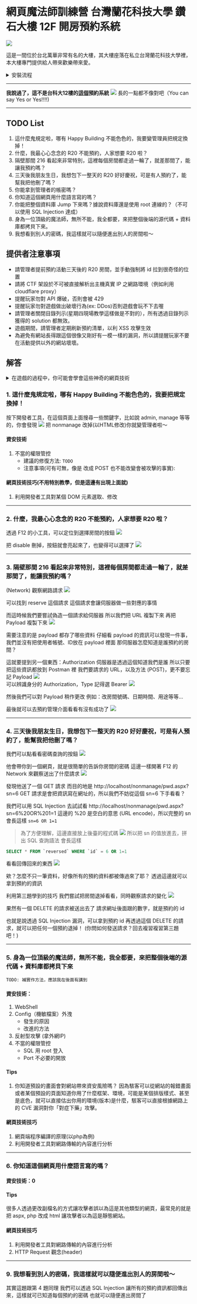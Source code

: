 # 網頁魔法師訓練營 台灣蘭花科技大學 鑽石大樓 12F 開房預約系統

![](https://hackmd.io/_uploads/HJZE1lLv3.png)

這是一間位於台北萬華非常有名的大樓，其大樓座落在私立台灣蘭花科技大學裡，本大樓專門提供給人帶來歡樂帶來愛。


<details>
    <summary>安裝流程</summary>

#### 1. 把 [此專案](https://github.com/ChengHung-Wang/HappyBuilding-IB12F-Hack) clone 下來
#### 2. 下載 xampp，並把專案內所有檔案丟到 xampp/htdocs
![](https://hackmd.io/_uploads/HkYzhZMD3.png)
#### 3. 開啟 apache server 服務
(windows)
![](https://hackmd.io/_uploads/SyK9p-fD2.png)

查看 localhost 有沒有東西，如果有的話應該要顯示
(沒報錯一片空白連登入的表單都沒有表示你的報錯沒開)
![](https://hackmd.io/_uploads/H1Tdhvpwh.png)


#### 4. 下載 mySQL，並創建 ntust_ctf 資料庫 (conn.php)，以及開啟 mySQL 服務
>如果你的 root 的密碼不是預設的話，請至 conn.php 修改

>如何開啟/關閉 MySQL 服務 (windows)
```shell
net start MySQL80
net stop MySQL80
```

如果成功開啟服務的話(也就是可以連到資料庫)
就可以看到以下畫面
![](https://hackmd.io/_uploads/r1GG0bGDn.png)

#### 5. 複製 .env
請到 ntust-ctf\ 裡，把 .env.example 複製一份出來
並把複製出來的那一份重新命名成 `.env`

> 如果你的 mySQL root 的密碼不是預設
請到 .env 裡修改密碼



#### 6. 安裝 [php composer](https://getcomposer.org/)
> 請確保 php 有在環境變數裡 (在 CLI 打 php -v)

在 htdocs\ntust-ctf 裡開啟 cmd
![](https://hackmd.io/_uploads/HklJJfGDn.png)

依序輸入以下指令
```shell
composer install
php artisan key:generate
php artisan migrate
php artisan passport:install
```

- 如果遇到以下錯誤 (Reference: [stackoverflow](https://stackoverflow.com/questions/75050370/the-zip-extension-and-unzip-7z-commands-are-both-missing-skipping-in-windows))
  ![](https://hackmd.io/_uploads/HJtB1GGvn.png)
  請到 xampp\php\php.ini 去更改檔案的內容
  把 `;extension=zip` 改成 `extension=zip`
  - 如果遇到以下錯誤，請將參數增加
    ![](https://hackmd.io/_uploads/SJWg3MGP3.png)
      ```shell
      composer install --ignore-platform-req=ext-sodium
      ```


#### 7. 回到網頁確認
打開網頁，並嘗試登入 (帳密都是學號(英文字母大寫))
![](https://hackmd.io/_uploads/rJpnvMzwn.png)

如果登入失敗，請去下載 [Postman](https://www.postman.com/downloads/)
我們會需要對 API 直接進行 debug (請見本文最後一部分)
如果登入成功了，會出現以下畫面
![](https://hackmd.io/_uploads/HkFRvfGDn.png)


以下這行指令會遇到的奇怪錯誤
```shell
php artisan migrate
```

- zip error (windows)
  - php version limit
  - .htaccess file not work(forget set override permission)
  - server default home file

## 常見錯誤
### 有 error 但看不到錯誤訊息
到 xampp/etc/php.ini 檔案中，將 display error 設成 On

### 設定 php 環境變數
mac:
```shell
export XAMPP_HOME=/Applications/XAMPP
export PATH=${XAMPP_HOME}/bin:${PATH}
export PATH
```

是 bash 輸入
```shell
$ exec $SHELL -l;
```

是 zsh 輸入
```shell
$ echo $SHELL
```

確認環境路徑正確
```shell
$ which php
```

## 對 API debug
這是一個 .json 的檔案，請去下載 [這個資源](https://drive.google.com/file/d/1KeoGbIFxsWPl499PXkINn-amPl7L-dKY/view?usp=drive_link)
開啟 Postman 之後，找到 Workspace，並開啟 My Workspace
在左上角找到小小的 import 按鈕，我們需要匯入剛剛下載的 .json
匯入之後，就可以看到各種測試 API 的請求了
再來，看到最右邊的那排按鈕
![](https://hackmd.io/_uploads/HJyriGGDn.png)

點最上面那顆，我們需要新增 environment
<br>
![](https://hackmd.io/_uploads/ByrDoGzD3.png)
點集右上角的 Add

新增兩個變數 (**記得 ctrl+S 存檔**)
```
host:         http://localhost/ntust-ctf/public/
api_version:  api/v1/
```

完成之後請到右上角切換 environment
![](https://hackmd.io/_uploads/HJD2jMMDh.png)

再來就可以送請求給 API 了

</details>

----

**我說過了，這不是台科大12樓的[這個](http://140.118.104.125)預約系統**
![](https://hackmd.io/_uploads/HyV48lID3.png)
長的一點都不像對吧（You can say Yes or Yes!!!!)

---

## TODO List
1. 這什麼鬼規定啦，哪有 Happy Building 不能色色的，我要變管理員把規定換掉！
2. 什麼，我最心心念念的 R20 不能預約，人家想要 R20 啦？
3. 隔壁那間 216 看起來非常特別，這裡每個房間都走過一輪了，就差那間了，能讓我預約嗎？
4. 三天後我朋友生日，我想包下一整天的 R20 好好慶祝，可是有人預約了，能幫我把他刪了嗎？
5. 你能拿到管理者的帳密嗎？
6. 你知道這個網頁用什麼語言寫的嗎？
7. 你能把整個資料庫 Jump 下來嗎？據說資料庫還是使用 root 連線的？（不可以使用 SQL Injection 達成）
8. 身為一位頂級的魔法師，無所不能，我全都要，來把整個後端的源代碼 + 資料庫都拷貝下來。
9. 我想看到別人的密碼，我這樣就可以隨便進出別人的房間啦～

## 提供者注意事項
- 請管理者提前預約活動三天後的 R20 房間，並手動強制將 id 拉到很奇怪的位置
- 請將 CTF 架設於不可被直接解析出主機真實 IP 之網路環境（例如利用 cloudflare proxy）
- 提醒玩家勿對 API 爆破，否則會被 429
- 提醒玩家勿對遊戲做出破壞行為(ex: DDos)否則遊戲會玩不下去喔
- 請管理者關閉目錄列示(星期四現場教學這樣做是不對的），所有透過目錄列示獲得的 solution 都無效。
- 遊戲期間，請管理者定期刷新預約清單，以利 XSS 攻擊生效
- 為避免有網站長得跟這個很像又剛好有一模一樣的漏洞，所以請提醒玩家不要在活動提供以外的網站壞壞。

## 解答
<details>
    <summary>在遊戲的過程中，你可能會學會這些神奇的網頁技術</summary>

- 利用開發者工具對某個 DOM 元素選取、修改
- 利用開發者工具對網路傳輸的內容進行分析
- 自己發出 HTTP Request
- HTTP Request 觀念(header, auth授權資訊, body data, request method)
- 重整就刷新的網頁怎麼記住你的？
- 網頁端程序編譯的原理(以php為例)

</details>


### 1. 這什麼鬼規定啦，哪有 Happy Building 不能色色的，我要把規定換掉！
按下開發者工具，在這個頁面上面搜尋一些關鍵字，比如說 admin, manage 等等的，你會發現
![](https://hackmd.io/_uploads/rkl6YyID2.png)
把 nonmanage 改掉(以HTML修改)你就變管理者啦～

#### 資安技術
1. 不當的權限管控
    - 建議的修復方法: `TODO`
    - 注意事項(可有可無，像是 改成 POST 也不能改變會被攻擊的事實):


#### 網頁技術技巧(不用特別教學，但是這邊有出現上面就)
1. 利用開發者工具對某個 DOM 元素選取、修改


----


### 2. 什麼，我最心心念念的 R20 不能預約，人家想要 R20 啦？
透過 F12 的小工具，可以定位到選擇房間的按鈕
![](https://hackmd.io/_uploads/ByCBTkUD3.png)

把 disable 刪掉，按鈕就會亮起來了，也變得可以選擇了
![](https://hackmd.io/_uploads/H17K6kIDh.png)


----


### 3. 隔壁那間 216 看起來非常特別，這裡每個房間都走過一輪了，就差那間了，能讓我預約嗎？
(Network) 觀察網路請求
![](https://hackmd.io/_uploads/r1D8Ex8D2.png)

可以找到 reserve 這個請求
這個請求會讓伺服器做一些對應的事情

而這時候我們要嘗試偽造一個請求給伺服器
所以我們把 URL 複製下來
再把 Payload 複製下來
![](https://hackmd.io/_uploads/S1EnNe8Pn.png)

需要注意的是 payload 都存了哪些資料
仔細看 payload 的資訊可以發現一件事，我們並沒有把使用者帳號、ID放在 payload 裡面
那伺服器怎麼知道是誰預約的房間？

這就要提到另一個東西：Authorization
伺服器是透過這個知道我們是誰
所以只要把這些資訊都放到 Postman 裡
我們要請求的 URL，以及方法 (POST)，更不要忘記 Payload
![](https://hackmd.io/_uploads/B1qLBlLvh.png)
<br>
可以辨識身分的 Authorization，Type 記得選 Bearer
![](https://hackmd.io/_uploads/rknPrgUP3.png)

然後我們可以對 Payload 稍作更改
例如：改房間號碼、日期時間、用途等等...

最後就可以去預約管理介面看看有沒有成功了
![](https://hackmd.io/_uploads/B1zEIxLwh.png)


----


### 4. 三天後我朋友生日，我想包下一整天的 R20 好好慶祝，可是有人預約了，能幫我把他刪了嗎？
我們可以點看看密碼查詢的按鈕
![](https://hackmd.io/_uploads/B1zEIxLwh.png)

他會帶你到一個網頁，就是很簡單的告訴你房間的密碼
這邊一樣開著 F12 的 Network 來觀察送出了什麼請求
![](https://hackmd.io/_uploads/Bk-w5xIvn.png)

發現他送了一個 GET 請求
而目的地是 http://localhost/nonmanage/pwd.aspx?sn=6
GET 請求是會把資訊寫在網址的，所以我們不妨從這個 sn=6 下手看看？

我們可以用 SQL Injection 去試試看
http://localhost/nonmanage/pwd.aspx?sn=6%20OR%201=1
這邊的 %20 是空白的意思 (URL encode)，所以完整的 sn 會長這樣
`sn=6 OR 1=1`

> 為了方便理解，這邊直接放上後臺的程式碼
![](https://hackmd.io/_uploads/BJZPoe8v3.png)
所以把 sn 的值放進去，拼出 SQL 查詢語法
會長這樣
```sql
SELECT * FROM `reversed` WHERE `id` = 6 OR 1=1
```

看看回傳回來的東西
![](https://hackmd.io/_uploads/SkvGhxLw2.png)

欸？怎麼不只一筆資料，好像所有的預約資料都被傳過來了耶？
透過這邊就可以拿到預約的資訊

利用第三題學到的技巧
我們嘗試把房間退掉看看，同時觀察請求的變化
![](https://hackmd.io/_uploads/Hyyn3xUv2.png)

果然有一個 DELETE 的請求被送出去了
請求網址後面跟的數字，就是預約的 id

也就是說透過 SQL Injection 漏洞，可以拿到預約 id
再透過這個 DELETE 的請求，就可以把任何一個預約退掉！
(你問如何發送請求？回去複習複習第三題吧！)

----

### 5. 身為一位頂級的魔法師，無所不能，我全都要，來把整個後端的源代碼 + 資料庫都拷貝下來
`TODO: 補實作方法，應該我在後面有講到`

#### 資安技術：
1. WebShell
2. Config（機敏檔案）外洩
    - 發生的原因
    - 改進的方法
3. 反射型攻擊 (拿外網IP)
4. 不當的權限管控
    - SQL 用 root 登入
    - Port 不必要的開放

#### Tips
1. 你知道預設的畫面會對網站帶來資安風險嗎？
   因為駭客可以從網站的報錯畫面或者某個預設的頁面知道你用了什麼框架、環境，可能是某個排版樣式、甚至是底色，就可以直接估出你用的環境(版本)是什麼，駭客可以直接根據網路上的 CVE 漏洞對你「對症下藥」攻擊。

#### 網頁技術技巧
1. 網頁端程序編譯的原理(以php為例)
2. 利用開發者工具對網路傳輸的內容進行分析

----

### 6. 你知道這個網頁用什麼語言寫的嗎？

#### 資安技術：0

#### Tips
很多人透過更改副檔名的方式讓攻擊者誤以為這是其他類型的網頁，最常見的就是把 aspx, php 改成 html 讓攻擊者以為這是靜態網站。

#### 網頁技術技巧
1. 利用開發者工具對網路傳輸的內容進行分析
2. HTTP Request 觀念(header)

---

### 9. 我想看到別人的密碼，我這樣就可以隨便進出別人的房間啦～
其實這題跟第 4 題同理
我們可以透過 SQL Injection
讓所有的預約資訊都回傳出來，這樣就可已知道每個預約的密碼
也就可以隨便進出房間了
